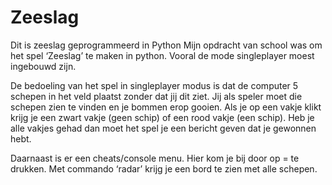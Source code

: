 # Zeeslag
Dit is zeeslag geprogrammeerd in Python
Mijn opdracht van school was om het spel ‘Zeeslag’ te maken in python. Vooral de mode singleplayer moest ingebouwd zijn.

De bedoeling van het spel in singleplayer modus is dat de computer 5 schepen in het veld plaatst zonder dat jij dit ziet. Jij als speler moet die schepen zien te vinden en je bommen erop gooien. Als je op een vakje klikt krijg je een zwart vakje (geen schip) of een rood vakje (een schip). Heb je alle vakjes gehad dan moet het spel je een bericht geven dat je gewonnen hebt.

Daarnaast is er een cheats/console menu. Hier kom je bij door op = te drukken. Met commando ‘radar’ krijg je een bord te zien met alle schepen.
